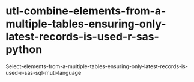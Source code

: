 # utl-combine-elements-from-a-multiple-tables-ensuring-only-latest-records-is-used-r-sas-python
Select-elements-from-a-multiple-tables-ensuring-only-latest-records-is-used-r-sas-sql-muti-language 
